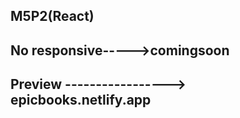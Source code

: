 ## M5P2(React)
## No responsive----->comingsoon
## Preview ----------------->  epicbooks.netlify.app
